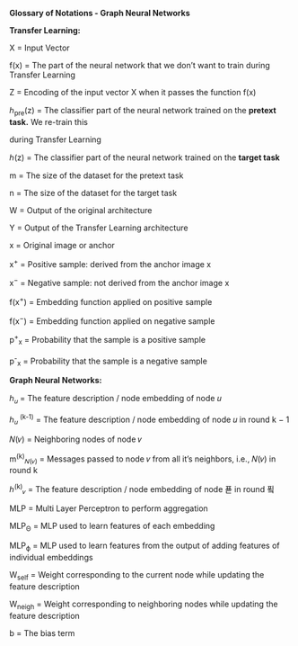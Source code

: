 ﻿**Glossary of Notations - Graph Neural Networks**

**Transfer Learning:**

X = Input Vector

f(x) = The part of the neural network that we don’t want to train during Transfer Learning

Z = Encoding of the input vector X when it passes the function f(x)

ℎ<sub>pre</sub>(z) = The classifier part of the neural network trained on the **pretext task.** We re-train this

during Transfer Learning

ℎ(z) = The classifier part of the neural network trained on the **target task**

m = The size of the dataset for the pretext task

n = The size of the dataset for the target task

W = Output of the original architecture

Y = Output of the Transfer Learning architecture

x = Original image or anchor

x<sup>+</sup> = Positive sample: derived from the anchor image x

x<sup>−</sup> = Negative sample: not derived from the anchor image x

f(x<sup>+</sup>) = Embedding function applied on positive sample

f(x<sup>−</sup>) = Embedding function applied on negative sample

p<sup>+</sup><sub>x</sub> = Probability that the sample is a positive sample

p<sup>-</sup><sub>x</sub> = Probability that the sample is a negative sample


**Graph Neural Networks:**

ℎ<sub>𝑢</sub> = The feature description / node embedding of node 𝑢

ℎ<sub>𝑢</sub> <sup>(k-1)</sup> = The feature description / node embedding of node 𝑢 in round k − 1

𝑁(𝑣) = Neighboring nodes of node 𝑣

m<sup>(k)</sup><sub>𝑁(𝑣)</sub> = Messages passed to node 𝑣 from all it’s neighbors, i.e., 𝑁(𝑣) in round k

ℎ<sup>(k)</sup><sub>𝑣</sub> = The feature description / node embedding of node 푣 in round 푘

MLP = Multi Layer Perceptron to perform aggregation

MLP<sub>Θ</sub> = MLP used to learn features of each embedding

MLP<sub>ϕ</sub> = MLP used to learn features from the output of adding features of individual embeddings

W<sub>self</sub> = Weight corresponding to the current node while updating the feature description

W<sub>neigh</sub> = Weight corresponding to neighboring nodes while updating the feature description

b = The bias term

